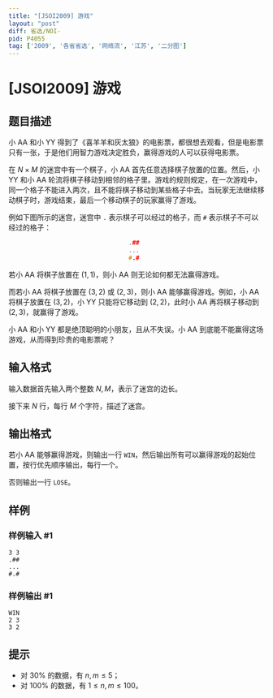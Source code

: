 ```yaml
---
title: "[JSOI2009] 游戏"
layout: "post"
diff: 省选/NOI-
pid: P4055
tag: ['2009', '各省省选', '网络流', '江苏', '二分图']
---
```

# [JSOI2009] 游戏
## 题目描述

小 AA 和小 YY 得到了《喜羊羊和灰太狼》的电影票，都很想去观看，但是电影票只有一张，于是他们用智力游戏决定胜负，赢得游戏的人可以获得电影票。

在 $N \times M$ 的迷宫中有一个棋子，小 AA 首先任意选择棋子放置的位置。然后，小 YY 和小 AA 轮流将棋子移动到相邻的格子里。游戏的规则规定，在一次游戏中，同一个格子不能进入两次，且不能将棋子移动到某些格子中去。当玩家无法继续移动棋子时，游戏结束，最后一个移动棋子的玩家赢得了游戏。

例如下图所示的迷宫，迷宫中 `.` 表示棋子可以经过的格子，而 `#` 表示棋子不可以经过的格子：

```cpp
                                 .##
                                 ...
                                 #.# 
```                                 
若小 AA 将棋子放置在 $(1,1)$，则小 AA 则无论如何都无法赢得游戏。

而若小 AA 将棋子放置在 $(3,2)$ 或 $(2,3)$，则小 AA 能够赢得游戏。例如，小 AA 将棋子放置在 $(3,2)$，小 YY 只能将它移动到 $(2,2)$，此时小 AA 再将棋子移动到 $(2,3)$，就赢得了游戏。

小 AA 和小 YY 都是绝顶聪明的小朋友，且从不失误。小 AA 到底能不能赢得这场游戏，从而得到珍贵的电影票呢？
## 输入格式

输入数据首先输入两个整数 $N,M$，表示了迷宫的边长。

接下来 $N$ 行，每行 $M$ 个字符，描述了迷宫。

## 输出格式

若小 AA 能够赢得游戏，则输出一行 `WIN`，然后输出所有可以赢得游戏的起始位置，按行优先顺序输出，每行一个。

否则输出一行 `LOSE`。

## 样例

### 样例输入 #1
```
3 3
.##
...
#.#
```
### 样例输出 #1
```
WIN
2 3
3 2
```
## 提示

- 对 $30\%$ 的数据，有 $n,m \leq 5$；
- 对 $100\%$ 的数据，有 $1 \leq n,m \leq 100$。

